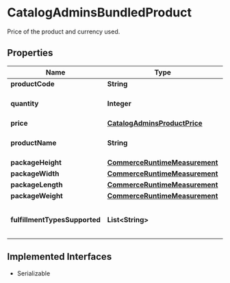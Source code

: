 

# CatalogAdminsBundledProduct

Price of the product and currency used.

## Properties

| Name | Type | Description | Notes |
|------------ | ------------- | ------------- | -------------|
|**productCode** | **String** | Product Code |  [optional] |
|**quantity** | **Integer** | Qty of the bundled PRoduct |  [optional] |
|**price** | [**CatalogAdminsProductPrice**](CatalogAdminsProductPrice.md) |  |  [optional] |
|**productName** | **String** | Read only Name of the BundledProduct |  [optional] |
|**packageHeight** | [**CommerceRuntimeMeasurement**](CommerceRuntimeMeasurement.md) |  |  [optional] |
|**packageWidth** | [**CommerceRuntimeMeasurement**](CommerceRuntimeMeasurement.md) |  |  [optional] |
|**packageLength** | [**CommerceRuntimeMeasurement**](CommerceRuntimeMeasurement.md) |  |  [optional] |
|**packageWeight** | [**CommerceRuntimeMeasurement**](CommerceRuntimeMeasurement.md) |  |  [optional] |
|**fulfillmentTypesSupported** | **List&lt;String&gt;** | Indicates the fulfillment types the product supports. |  [optional] |


## Implemented Interfaces

* Serializable


